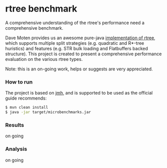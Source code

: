 rtree benchmark
=========

A comprehensive understanding of the rtree's performance need a comprehensive benchmark.
  
Dave Moten provides us an awesome pure-java [implementation of rtree](https://github.com/davidmoten/rtree), which
 supports multiple split strategies (e.g. quadratic and R*-tree huristics) and features (e.g. STR bulk loading and 
 Flatbuffers backed structure). This project is created to present a comprehensive performance evaluation on the 
 various rtree types.
 
Note: this is an on-going work, helps or suggests are very appreciated.


### How to run

The project is based on [jmh](http://openjdk.java.net/projects/code-tools/jmh/), and is supported to be used as the 
official guide recommends:

```bash
$ mvn clean install
$ java -jar target/microbenchmarks.jar
```

### Results
on going

### Analysis
on going